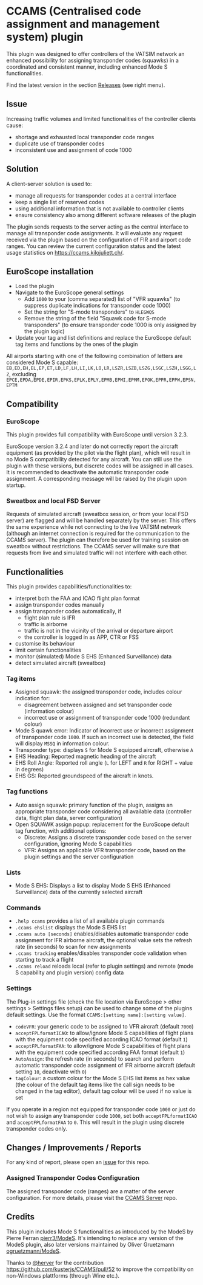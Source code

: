 # CCAMS (Centralised code assignment and management system) plugin

This plugin was designed to offer controllers of the VATSIM network an enhanced possibility for assigning transponder codes (squawks) in a coordinated and consistent manner, including enhanced Mode S functionalities.

Find the latest version in the section [Releases](https://github.com/kusterjs/CCAMS/releases) (see right menu).

## Issue
Increasing traffic volumes and limited functionalities of the controller clients cause:
* shortage and exhausted local transponder code ranges
* duplicate use of transponder codes
* inconsistent use and assignment of code 1000

## Solution
A client-server solution is used to:
* manage all requests for transponder codes at a central interface
* keep a single list of reserved codes
* using additional information that is not available to controller clients
* ensure consistency also among different software releases of the plugin

The plugin sends requests to the server acting as the central interface to manage all transponder code assignments. It will evaluate any request received via the plugin based on the configuration of FIR and airport code ranges. You can review the current configuration status and the latest usage statistics on https://ccams.kilojuliett.ch/.

## EuroScope installation
* Load the plugin
* Navigate to the EuroScope general settings
	* Add ```1000``` to your (comma separated) list of "VFR squawks" (to suppress duplicate indications for transponder code 1000)
	* Set the string for "S-mode transponders" to ```HLEGWQS```
	* Remove the string of the field "Squawk code for S-mode transponders" (to ensure transponder code 1000 is only assigned by the plugin logic)
* Update your tag and list definitions and replace the EuroScope default tag items and functions by the ones of the plugin

All airports starting with one of the following combination of letters are considered Mode S capable:
```EB,ED,EH,EL,EP,ET,LD,LF,LH,LI,LK,LO,LR,LSZR,LSZB,LSZG,LSGC,LSZH,LSGG,LZ```, excluding ```EPCE,EPDA,EPDE,EPIR,EPKS,EPLK,EPLY,EPMB,EPMI,EPMM,EPOK,EPPR,EPPW,EPSN,EPTM```

## Compatibility

### EuroScope
This plugin provides full compatibility with EuroScope until version 3.2.3.

EuroScope version 3.2.4 and later do not correctly report the aircraft equipment (as provided by the pilot via the flight plan), which will result in no Mode S compatibility detected for any aircraft. You can still use the plugin with these versions, but discrete codes will be assigned in all cases. It is recommended to deactivate the automatic transponder code assignment. A corresponding message will be raised by the plugin upon startup.

### Sweatbox and local FSD Server
Requests of simulated aircraft (sweatbox session, or from your local FSD server) are flagged and will be handled separately by the server. This offers the same experience while not connecting to the live VATSIM network (although an internet connection is required for the communication to the CCAMS server). The plugin can therefore be used for training session on sweatbox without restrictions. The CCAMS server will make sure that requests from live and simulated traffic will not interfere with each other.

## Functionalities
This plugin provides capabilities/functionalities to:
* interpret both the FAA and ICAO flight plan format
* assign transponder codes manually
* assign transponder codes automatically, if
	* flight plan rule is IFR
	* traffic is airborne
	* traffic is not in the vicinity of the arrival or departure airport
	* the controller is logged in as APP, CTR or FSS
* customise its behaviour
* limit certain functionalities
* monitor (simulated) Mode S EHS (Enhanced Surveillance) data
* detect simulated aircraft (sweatbox)

### Tag items
* Assigned squawk: the assigned transponder code, includes colour indication for:
	* disagreement between assigned and set transponder code (information colour)
	* incorrect use or assignment of transponder code 1000 (redundant colour)
* Mode S quawk error: Indicator of incorrect use or incorrect assignment of transponder code ```1000```. If such an incorrect use is detected, the field will display ```MSSQ``` in information colour.
* Transponder type: displays ```S``` for Mode S equipped aircraft, otherwise ```A```
* EHS Heading: Reported magnetic heading of the aircraft
* EHS Roll Angle: Reported roll angle (```L``` for LEFT and ```R``` for RIGHT + value in degrees)
* EHS GS: Reported groundspeed of the aircraft in knots.

### Tag functions
* Auto assign squawk: primary function of the plugin, assigns an appropriate transponder code considering all available data (controller data, flight plan data, server configuration)
* Open SQUAWK assign popup: replacement for the EuroScope default tag function, with additional options:
	* Discrete: Assigns a discrete transponder code based on the server configuration, ignoring Mode S capabilities
	* VFR: Assigns an applicable VFR transponder code, based on the plugin settings and the server configuration

### Lists
* Mode S EHS: Displays a list to display Mode S EHS (Enhanced Surveillance) data of the currently selected aircraft

### Commands
* ```.help ccams``` provides a list of all available plugin commands
* ```.ccams ehslist``` displays the Mode S EHS list
* ```.ccams auto [seconds]``` enables/disables automatic transponder code assignment for IFR airborne aircraft, the optional value sets the refresh rate (in seconds) to scan for new assignments
* ```.ccams tracking``` enables/disables transponder code validation when starting to track a flight
* ```.ccams reload``` reloads local (refer to plugin settings) and remote (mode S capability and plugin version) config data

### Settings
The Plug-in settings file (check the file location via EuroScope > other settings > Settings files setup) can be used to change some of the plugins default settings. Use the format ```CCAMS:[setting name]:[setting value]```.
* ```codeVFR```: your generic code to be assigned to VFR aircraft (default ```7000```)
* ```acceptFPLformatICAO```: to allow/ignore Mode S capabilities of flight plans with the equipment code specified according ICAO format (default ```1```)
* ```acceptFPLformatFAA```: to allow/ignore Mode S capabilities of flight plans with the equipment code specified according FAA format (default ```1```)
* ```AutoAssign```: the refresh rate (in seconds) to search and perform automatic transponder code assignment of IFR airborne aircraft (default setting ```10```, deactivate with ```0```)
* ```tagColour```: a custom colour for the Mode S EHS list items as hex value (the colour of the default tag items like the call sign needs to be changed in the tag editor), default tag colour will be used if no value is set

If you operate in a region not equipped for transponder code ```1000``` or just do not wish to assign any transponder code ```1000```, set both ```acceptFPLformatICAO``` and ```acceptFPLformatFAA``` to ```0```. This will result in the plugin using discrete transponder codes only.

## Changes / Improvements / Reports
For any kind of report, please open an [issue](https://github.com/kusterjs/CCAMS/issues) for this repo.

### Assigned Transponder Codes Configuration
The assigned transponder code (ranges) are a matter of the server configuration. For more details, please visit the [CCAMS Server](https://github.com/kusterjs/CCAMS-server) repo.

## Credits
This plugin includes Mode S functionalities as introduced by the ModeS by Pierre Ferran [pierr3/ModeS](https://github.com/pierr3/ModeS). It's intending to replace any version of the ModeS plugin, also later versions maintained by Oliver Gruetzmann [ogruetzmann/ModeS](https://github.com/ogruetzmann/ModeS).

Thanks to [@herver](https://github.com/herver) for the contribution https://github.com/kusterjs/CCAMS/pull/52 to improve the compatibility on non-Windows plattforms (through Wine etc.).